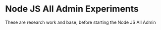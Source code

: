 # Node JS All Admin Experiments
These are research work and base, before starting the Node JS All Admin
